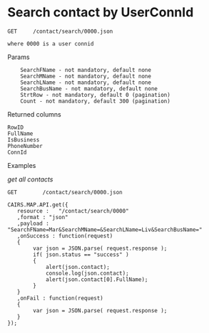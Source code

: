 # Search contact by UserConnId

	GET		/contact/search/0000.json

	where 0000 is a user connid
	
Params
	
		SearchFName - not mandatory, default none
		SearchMName - not mandatory, default none
		SearchLName - not mandatory, default none
		SearchBusName - not mandatory, default none
		StrtRow - not mandatory, default 0 (pagination)
		Count - not mandatory, default 300 (pagination)

Returned columns

	RowID
	FullName
	IsBusiness
	PhoneNumber
	ConnId

Examples

*get all contacts*

	GET        /contact/search/0000.json
	
	CAIRS.MAP.API.get({
	   resource : 	"/contact/search/0000" 
	   ,format : "json" 
	   ,payload : "SearchFName=Mar&SearchMName=&SearchLName=Liv&SearchBusName="
	   ,onSuccess : function(request)
	   { 
			var json = JSON.parse( request.response );
			if( json.status == "success" )	
			{
				alert(json.contact);
				console.log(json.contact);
				alert(json.contact[0].FullName);
			}
	   }
	   ,onFail : function(request)
	   {
			var json = JSON.parse( request.response );
	   }
	});